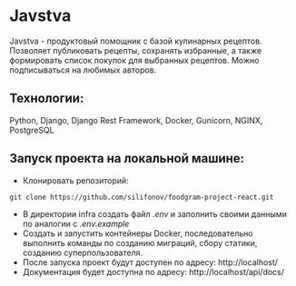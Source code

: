 # Javstva

Javstva - продуктовый помощник с базой кулинарных рецептов. Позволяет публиковать рецепты, сохранять избранные, а также формировать список покупок для выбранных рецептов. Можно подписываться на любимых авторов.

## Технологии:
Python, Django, Django Rest Framework, Docker, Gunicorn, NGINX, PostgreSQL

## Запуск проекта на локальной машине:
* Клонировать репозиторий:
```
git clone https://github.com/silifonov/foodgram-project-react.git
```
* В директории infra создать файл *.env* и заполнить своими данными по аналогии с *.env.example*
* Создать и запустить контейнеры Docker, последовательно выполнить команды по созданию миграций, сбору статики, созданию суперпользователя.
* После запуска проект будут доступен по адресу: http://localhost/
* Документация будет доступна по адресу: http://localhost/api/docs/
